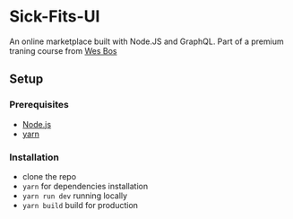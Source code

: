 # Sick-Fits-UI
An online marketplace built with Node.JS and GraphQL. Part of a premium traning course from [Wes Bos](https://github.com/wesbos)

## Setup
 
### Prerequisites
  - [Node.js](https://nodejs.org/en/)
  - [yarn](https://classic.yarnpkg.com/en/docs/install/)
 
### Installation
 
  - clone the repo
  - `yarn` for dependencies installation
  - `yarn run dev` running locally
  - `yarn build` build for production

